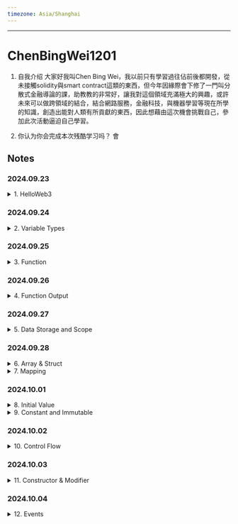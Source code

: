 ```yaml
---
timezone: Asia/Shanghai
---
```


---

# ChenBingWei1201

1. 自我介绍
  大家好我叫Chen Bing Wei，我以前只有學習過往佔前後都開發，從未接觸solidity與smart contract這類的東西，但今年因緣際會下修了一門叫分散式金融導論的課，助教教的非常好，讓我對這個領域充滿極大的興趣，或許未來可以做跨領域的結合，結合網路服務，金融科技，與機器學習等現在所學的知識，創造出能對人類有所貢獻的東西，因此想藉由這次機會挑戰自己，參加此次活動逼迫自己學習。

2. 你认为你会完成本次残酷学习吗？
  會

## Notes

<!-- Content_START -->

### 2024.09.23
<details>
<summary>1. HelloWeb3</summary>

#### WTF is Solidity?
- Solidity is a programming language used for creating smart contracts on the Ethereum Virtual Machine (EVM).
- Solidity has two characteristics:
  1. **Object-oriented**: After learning it, you can use it to make money by finding the right projects.
  2. **Advanced**: If you can write smart contract in Solidity, you are the first class citizen of Ethereum.

#### Development tool: Remix
Remix is an smart contract development IDE (Integrated Development Environment) recommended by Ethereum official.
- Advantages
  1. **Suitable for Beginners**: It allows for quick deployment and testing of smart contracts in the browser, without needing to install any programs on your local machine.
  2. **Gas Estimation Issue**: It will estimation the cost of gas on every functions and display behind them, which can remind developers that wheter functions should be optimized or not.
- Disadvantages
  1. **Limited to Browser**: Since Remix is a browser-based IDE, it can be less stable or responsive compared to desktop IDEs like VSCode, especially when working with larger projects or multiple open files.
  2. **Collaboration Limitations**: Remix doesn’t have built-in features for real-time collaboration or version control like Git, making it more difficult to work in teams.

Website: [remix.ethereum.org](https://remix.ethereum.org)

#### The first Solidity program

```solidity
// SPDX-License-Identifier: MIT
pragma solidity ^0.8.4;
contract HelloWeb3 {
    string public _string = "Hello Web3!";
}
```
1. The first line is a comment, which denotes the software license (license identifier) used by the program. We are using the MIT license. **If you do not indicate the license used, the program can compile successfully but will report an warning during compilation**. Solidity's comments are denoted with "//", followed by the content of the comment (which will not be run by the program). Details can be found in the [SPDX-License
documentation](https://spdx.org/licenses/).
2. The second line declares the **Solidity version** used by the source file, because the syntax of different versions is different. This line of code means that the source file will not allow compilation by compilers version **lower than v0.8.4 and not higher than v0.9.0** [0.8.4, 0.9.0).
  - There is slight difference among distinct
versions: 0.4.22 -> constructor, 0.8.0 -> safeMath
  - Include the pragma version in every file: Locking the version is preferable, except for libraries.
  - Pattern: pragma solidity x.y.z: e.g. **pragma solidity ^0.8.3 : [0.8.3, 0.9.0)** or **pragma solidity >=0.8.3 <0.8.7**
3. Lines 3 and 4 are the main body of the smart contract. Line 3 creates a contract with the name `HelloWeb3`. Line 4 is the content of the contract. Here, we created a string variable called _string and assign "Hello Web3!" as value to it.

#### Summary
In the first day, I learned what is `Solidity`, `Remix IDE`, and completed our first Solidity program - `HelloWeb3`.
</details>

### 2024.09.24
<details>
<summary>2. Variable Types</summary>

Solidity is statically-type language, which means **the type of each variable needs to be specified in code at compile time**.

1. **Value Type**： This include boolean, integer, etc. These variables directly pass values when assigned.
2. **Reference Type**：including arrays and structures. These variables take up more space, directly pass addresses (similar to pointers) when assigned, and can be modified with multiple variable names.
3. **Mapping Type**: hash tables in Solidity.

#### 1. Value Type

| Type  | Example | Byte  | Default Value |
| ------------- | ------------- | ------------- | ------------- |
| Boolean | `true` / `false` | 1 Byte | False |
| Usigned Integer | `uint128`, `uint256` | uint256 - 32 bytes | 0 |
| Integer | `int128`, `int256` | int256 - 32 bytes | 0 |
| address* / adress payable* | `address public _address = 0x5C69...5aA6` | 20 bytes | address(0) |
| Fixed-Sized bytes array | `bytes32 public _byte32 = "MiniSolidity";` `bytes1 public _byte = _byte32[0];` | bytes32 - 32 bytes | bytes32(0) |
| Enumeration | `enum ActionSet { Buy, Hold, Sell }` | uint 0,  1,  2 | - |

*address payable: Same as address, but with the additional members transfer and send to allow ETH transfers.

*There are two types of accounts: EOA & CA
- EOA(Externally Owned Account): For example, Wallet Address
- CA(Contract Account): For example, Simple Bank Contract

#### 2. Reference Type

| Type  | Example |
| ------------- | ------------- |
| Array | `uint256[], string, bytes (Dynamic Size Bytes Array)` |
| Struct | `struct Demo {uint256 x, uint256 y}` |

#### 3. Mapping Type

| Type  | Example |
| ------------- | ------------- |
| Mapping | `mapping(address=>uint256)`, `mapping(address addr=>uint)`, `mapping(address addr=>uint balance)` |
</details>

### 2024.09.25

<details>
<summary>3. Function</summary>

Here's the format of a function in Solidity:
```solidity
function <function name>(<parameter types>) <visibility> <mutibility> [returns (<return types>)];
```
1. `function`: To write a function, you need to start with the keyword `function`.
2. `<function name>`: The name of the function.
3. `(<parameter types>)`: The input parameter types and names.
4. `<visibility>`: Function visibility specifiers. There are 4 kinds of them and `public` is the default visibility if left empty:
  - `public`: Any account can call -> Be careful with access control issue
  - `external`: Only other contracts and account can call -> It can be bypassed with `this.f()`, where `f` is the function name.
  - `internal`: Can only be called inside contract and child contracts.
  - `private`: Can only be accessed within this contract, derived contracts cannot use it. Only inside the contract that defines the function.
  
  **Note 1**: `public` is the default visibility for functions.
  **Note 2**: **public**|**private**|**internal** can be also used on state variables. Public variables will automatically generate `getter` functions for querying values.
  **Note 3**: The default visibility for state variables is internal.

5. `<mutibility>`: Keywords that dictate a Solidity functions behavior. There are 3 kinds of them:
  - `view`:  Functions containing `view` keyword can read but cannot write on-chain state variables. 
  - `pure`: Functions containing `pure` keyword cannot read nor write state variables on-chain.
  - `payable`: enable this function to receive ethers
  - Without `pure` and `view`: Functions can both read and write state variables.
6. `[returns (<return types>)]`: Return variable types and names.

#### WTF is `pure` and `view` ?

Solidity added these two keywords, because of gas fee. The contract state variables are stored on block chain, and gas fee is very expensive. If you don't rewrite these variables, you don't need to pay gas. You don't need to pay gas for calling `pure` and `view` functions.

The following statements are considered modifying the state:
1. Writing to state variables.
2. Emitting events.
3. Creating other contracts.
4. Using selfdestruct.
5. Sending Ether via calls.
6. Calling any function not marked view or pure.
7. Using low-level calls.
8. Using inline assembly that contains certain opcodes.

#### Code
1. `pure` vs `view`

We define a state variable `number = 5`
```solidity
// SPDX-License-Identifier: MIT
  pragma solidity ^0.8.4;
  contract FunctionTypes{
      uint256 public number = 5;
```
Define an `add()` function, add 1 to `number` on every call.
```solidity
  // default
    function add() external{
        number = number + 1;
    }
```
If `add()` contains `pure` keyword, i.e. `function add() pure external`, it will result in an error. Because `pure` cannot read state variable in contract nor write. So what can `pure` do ? That is, you can **pass a parameter `_number` to function, let function `returns _number + 1`**.
```solidity
  // pure
    function addPure(uint256 _number) external pure returns(uint256 new_number){
        new_number = _number+1;
    }
```
If `add()` contains `view`, i.e. `function add() view external`, it will also result in error. Because `view` can read, but cannot write state variable. We can modify the function as follows:
```solidity
  // view
  function addView() external view returns(uint256 new_number) {
      new_number = number + 1; // can read the state variable outside the function block
  }
```

2. `internal` vs `external`
```solidity
  // internal
  function minus() internal {
      number = number - 1;
  }

  // external
  function minusCall() external {
      minus();
  }
```
Here we defined an `internal minus()` function, `number` will decrease 1 each time function is called. Since `internal` function can only be called within the contract itself. Therefore, we need to define an `external minusCall()` function to call `minus()` internally.

3. `payable`
```solidity
// payable: money (ETH) can be sent to the contract via this function
  function minusPayable() external payable returns(uint256 balance) {
      minus();
      balance = address(this).balance;
  }
``` 
We defined an `external payable minusPayable()` function, which calls `minus()` and return `ETH` balance of the current contract (`this` keyword can let us query current contract address). Since the function is `payable`, we can send 1 `ETH` to the contract when calling `minusPayable()`.
</details>

### 2024.09.26
<details>
<summary>4. Function Output</summary>

#### Return values (`return` and `returns`)
There are two keywords related to function output: `return` and `returns`:
  - `returns` is added after the function name to declare variable type and variable name;
  - `return` is used in the function body and returns desired variables.
```solidity
  // returning multiple variables
    function returnMultiple() public pure returns(uint256, bool, uint256[3] memory){
        return(1, true, [uint256(1),2,5]);
    }
```

#### Named returns
We can indicate the name of the return variables in `returns` so that solidity automatically initializes these variables, and automatically returns the values of these functions without adding the `return` keyword.
```solidity
    // named returns
    function returnNamed() public pure returns(uint256 _number, bool _bool, uint256[3] memory _array){
        _number = 2;
        _bool = false; 
        _array = [uint256(3),2,1];
    }
```
We only need to assign values to the variable `_number`, `_bool` and `_array` in the function body, and they will automatically return because the return variable type and variable name with `returns` `(uint256 _number, bool _bool, uint256[3] memory _array)` have been declared.

Of course, you can also return variables with return keyword in named returns:
```solidity
    // Named return, still support return
    function returnNamed2() public pure returns(uint256 _number, bool _bool, uint256[3] memory _array){
        return(1, true, [uint256(1),2,5]);
    }
```

#### Destructuring assignments 
Solidity internally allows tuple types, i.e. a list of objects of potentially different types whose number is a constant at compile-time. The tuples can be used to return multiple values at the same time.
- Variables declared with type and assigned from the returned tuple, not all elements have to be specified (but the number must match):
```solidity
        uint256 _number;
        bool _bool;
        uint256[3] memory _array;
        (_number, _bool, _array) = returnNamed();
```
- Assign part of return values: Components can be left out. In the following code, we only assign the return value `_bool2`, but not `_ number` and `_array`:
```solidity
        (, _bool2, ) = returnNamed();
```
</details>

### 2024.09.27
<details>
<summary>5. Data Storage and Scope</summary>

#### Reference types in Solidity
Reference types(notes on 2024.09.24) differ from value types in that they do not store values directly on their own. Instead, reference types store the address/pointer of the data’s location and do not directly share the data. You can modify the underlying data with different variable names. Reference types `array`, `struct` and `mapping`, which take up a lot of storage space. We need to deal with the location of the data storage when using them.

#### Data location
There are three types of data storage locations in solidity: `storage`, `memory` and `calldata`. Gas costs are different for different storage locations. 

The data of a `storage` variable is stored on-chain, similar to the hard disk of a computer, and consumes a lot of `gas`; while the data of `memory` and `calldata` variables are temporarily stored in memory, consumes less `gas`.

General usage:
1. `storage`: The state variables are `storage` by default, which are stored on-chain.
2. `memory`: The parameters and temporary variables in the function generally use `memory` label, which is stored in memory and not on-chain.
3. `calldata`: Similar to `memory`, stored in memory, not on-chain. The difference from `memory` is that `calldata `variables cannot be modified, and is generally used for function parameters. Example:
```solidity
    function fCalldata(uint[] calldata _x) public pure returns(uint[] calldata){
        // The parameter is the calldata array, which cannot be modified.
        // _x[0] = 0 // This modification will report an error.
        return(_x);
    }
```

#### Data location and assignment behaviour
Data locations are not only relevant for persistency of data, but also for the semantics of assignments:
1. When `storage` (a state variable of the contract) is assigned to the local storage (in a function), a **reference will be created**, and changing value of the new variable will **affect the original one**. Example:
```solidity
    uint[] x = [1,2,3]; // state variable: array x

    function fStorage() public{
        // Declare a storage variable xStorage, pointing to x. Modifying xStorage will also affect x
        uint[] storage xStorage = x;
        xStorage[0] = 100;
    }
```
2. Assigning `storage` to `memory` creates independent copies, and changes to one will **not affect the other; and vice versa**. Example:
```solidity
    uint[] x = [1,2,3]; // state variable: array x
    
    function fMemory() public view{
        // Declare a variable xMemory of Memory, copy x. Modifying xMemory will not affect x
        uint[] memory xMemory = x;
        xMemory[0] = 100;
    }
```
3. Assigning `memory` to `memory` will **create a reference**, and changing the new variable will **affect the original variable**.
4. Otherwise, assigning a variable to `storage` will **create independent copies**, and modifying one will **not affect the other**.

#### Variable scope
There are three types of variables in Solidity according to their scope: state variables, local variables, and global variables.

1. State variables
  
  State variables are variables whose data is stored on-chain and can be accessed by in-contract functions, but their `gas` consumption is high.

  State variables are declared inside the contract and outside the functions:
  ```solidity
  contract Variables {
    uint public x = 1;
    uint public y;
    string public z;
  ```
  We can change the value of the state variable in a function:
  ```solidity
      function foo() external{
        // You can change the value of the state variable in the function
        x = 5;
        y = 2;
        z = "0xAA";
    }
  ```
2. Local variable

  Local variables are variables that are only valid during function execution; they are invalid after function exit. The data of local variables are stored in memory, not on-chain, and their `gas` consumption is low. 
  ```solidity
      function bar() external pure returns(uint){
        uint xx = 1;
        uint yy = 3;
        uint zz = xx + yy;
        return(zz);
    }
  ```
3. Global variable

  Global variables are variables that work in the global scope and are **reserved keywords** for solidity. They can be used directly in functions without declaring them:
  ```solidity
      function global() external view returns(address, uint, bytes memory){
        address sender = msg.sender;
        uint blockNum = block.number;
        bytes memory data = msg.data;
        return(sender, blockNum, data);
    }
  ```
  In the above example, we use three global variables: **msg.sender**, **block.number** and **msg.data**, which represent the sender of the message (current call), current block height, and complete calldata. 

  Below are some commonly used global variables:
  - `blockhash(uint blockNumber)`: (`bytes32`) The hash of the given block - only applies to the 256 most recent block.
  - `block.coinbase`: (`address payable`) The address of the current block miner
  - `block.gaslimit`: (`uint`) The gaslimit of the current block
  - `block.number`: (`uint`) Current block number
  - `block.timestamp`: (`uint`) The timestamp of the current block, in seconds since the unix epoch
  - `gasleft()`: (`uint256`) Remaining gas
  - `msg.data`: (`bytes calldata`) Complete calldata
  - `msg.sender`: (`address payable`) Message sender (current caller)
  - `msg.sig`: (`bytes4`) first four bytes of the calldata (i.e. function identifier)
  - `msg.value`: (`bytes4`) number of wei sent with the message

#### Summary
In this chapter, I learned reference types, data storage locations and variable scopes in Solidity. There are three types of data storage locations: `storage`, `memory` and `calldata`. Gas costs are different for different storage locations. The variable scope include state variables, local variables and global variables.

</details>


### 2024.09.28
<details>
<summary>6. Array & Struct</summary>

#### (1) Array (ref: 2024.09.24)
An `array` is a variable type commonly used in Solidity to store a set of data (integers, bytes, addresses, etc.).

There are two types of arrays: fixed-sized and dynamically-sized arrays.：
- fixed-sized arrays: The length of the array is specified at the time of declaration. An `array` is declared in the format `T[k]`, where `T` is the element type and `k` is the length.
```solidity
    // fixed-length array
    uint[8] array1;
    byte[5] array2;
    address[100] array3;
```
- Dynamically-sized array（dynamic array）：Length of the array is not specified during declaration. It uses the format of `T[]`, where `T` is the element type. 
```solidity
    // variable-length array
    uint[] array4;
    byte[] array5;
    address[] array6;
    bytes array7;
```
**Notice**: `bytes` is special case, it is a dynamic array, but you don't need to add `[]` to it. You can use either `bytes` or `bytes1[]` to declare byte array, but not `byte[]`. `bytes` is recommended and consumes less gas than `bytes1[]`.

#### Rules for creating arrays
- For a `memory` dynamic array, it can be created with the `new` operator, but the length must be declared, and the length cannot be changed after the declaration. For example：
```solidity
    // memory dynamic array
    uint[] memory array8 = new uint[](5);
    bytes memory array9 = new bytes(9);
```
- Array literal are arrays in the form of one or more expressions, and are not immediately assigned to variables; such as `[uint(1),2,3]` (the type of the first element needs to be declared, otherwise the type with the smallest storage space is used by default).
- When creating a dynamic array, you need an element-by-element assignment.
```solidity
    uint[] memory x = new uint[](3);
    x[0] = 1;
    x[1] = 3;
    x[2] = 4;
```

#### Members of Array
- `length`: Arrays have a `length` member containing the number of elements, and the length of a `memory` array is fixed after creation.
- `push()`: Dynamic arrays have a `push()` member function that adds a `0` element at the end of the array.
- `push(x)`: Dynamic arrays have a `push(x)` member function, which can add an `x` element at the end of the array.
- `pop()`: Dynamic arrays have a `pop()` member that removes the last element of the array.

#### (2) Struct
You can define new types in the form of `struct` in Solidity. Elements of `struct` can be primitive types or reference types. And `struct` can be the element for `array` or `mapping`.
```solidity
    // struct
    struct Student{
        uint256 id;
        uint256 score; 
    }

    Student student; // Initially a student structure
```
There are 4 ways to assign values to `struct`:
```solidity
     // Method 1: Directly refer to the struct of the state variable
    function initStudent1() external{
        student.id = 1;
        student.score = 80;
    }
```
```solidity
    // Method 2: struct constructor
    function initStudent2() external {
        student = Student(3, 90);
    }
    
    // Method 3: key value
    function initStudent3() external {
        student = Student({id: 4, score: 60});
    }
```
```solidity
    // assign value to structure
    // Method 4: Create a storage struct reference in the function
    function initStudent4() external{
        Student storage _student = student; // assign a copy of student
        _student.id = 11;
        _student.score = 100;
    }
```

#### Summary
In this lecture, I learned the basic usage of `array` and `struct` in Solidity.

</details>

<details>
<summary>7. Mapping</summary>

#### Mapping (ref: 2024.09.24)
With `mapping` type, people can query the corresponding `Value` by using a `Key`. For example, a person's wallet address can be queried by their `id`.

The format of declaring the `mapping` is `mapping(_KeyType => _ValueType)`, where `_KeyType` and `_ValueType` are the variable types of `Key` and `Value` respectively. For example:
```solidity
    mapping(uint => address) public idToAddress; // id maps to address
    mapping(address => address) public swapPair; // mapping of token pairs, from address to address
```

#### Rules of `mapping`
- **Rule 1**: The `_KeyType` should be selected among default types in solidity such as `uint`, `address`, etc. **No custom `struct` can be used**. However, `_ValueType` can be any custom types. The following example will throw an **error**, because `_KeyType` uses a custom struct:
```solidity
      // define a struct
      struct Student {
          uint256 id;
          uint256 score;
      }
      mapping(Student => uint) public testVar;
```
- **Rule 2**: The storage location of the mapping must be `storage`: it can serve as the state variable or the `storage` variable inside function. But it can't be used in arguments or return results of `public` function.
- **Rule 3**: If the mapping is declared as `public` then Solidity will automatically create a `getter` function for you to query for the `Value` by the `Key`.
- **Rule 4**： The syntax of adding a key-value pair to a mapping is `_Var[_Key] = _Value`, where `_Var` is the name of the mapping variable, and `_Key` and `_Value` correspond to the new key-value pair. For example:
```solidity
    function writeMap(uint _Key, address _Value) public {
        idToAddress[_Key] = _Value;
    }
```
#### Principle of `mapping`
- Principle 1: The mapping does not store any `key` information or length information.
- Principle 2: Mapping use `keccak256(key)` as offset to access value.
- Principle 3: Since Ethereum defines all unused space as `0`, all `key` that are not assigned a value will have an initial value of `0`.

#### Summary
In this section，I learned the `mapping` type in Solidity. So far, we've learned all kinds of common variables.

</details>

### 2024.10.01
<details>
<summary>8. Initial Value</summary>

#### Initial values of variables
In Solidity, variables declared but not assigned have their initial/default values.

##### Initial values of value types
- `boolean`: `false`
- `string`: `""`
- `int`: `0`
- `uint`: `0`
- `enum`: first element in enumeration
- `address`: `0x0000000000000000000000000000000000000000` (or `address(0)`)
- `function`
  - `internal`: blank function
  - `external`: blank function
You can use `getter` function of `public` variables to confirm the above initial values:
```solidity
    bool public _bool; // false
    string public _string; // ""
    int public _int; // 0
    uint public _uint; // 0
    address public _address; // 0x0000000000000000000000000000000000000000

    enum ActionSet {Buy, Hold, Sell}
    ActionSet public _enum; // first element 0

    function fi() internal{} // internal blank function
    function fe() external{} // external blank function
```
##### Initial values of reference types
- `mapping`: a `mapping` which all members set to their default values
- `struct`: a `struct` which all members set to their default values
- `array`
  - dynamic array: `[]`
  - static array（fixed-length): a static array where all members set to their default values.

You can use `getter` function of `public` variables to confirm initial values:
```solidity
    // reference types
    uint[8] public _staticArray; // a static array which all members set to their default values[0,0,0,0,0,0,0,0]
    uint[] public _dynamicArray; // `[]`
    mapping(uint => address) public _mapping; // a mapping which all members set to their default values
    // a struct which all members set to their default values 0, 0
    struct Student{
        uint256 id;
        uint256 score; 
    }
    Student public student;
```

##### `delete` operator
`delete a` will change the value of variable `a` to its initial value.
```solidity
    // delete operator
    bool public _bool2 = true; 
    function d() external {
        delete _bool2; // delete will make _bool2 change to default(false)
    }
```

#### Summary
In this section, I learned the initial values of variables in Solidity. When a variable is declared but not assigned, its value defaults to the initial value, which is equivalent as 0 represented in its type. The delete operator can reset the value of the variable to the initial value.

</details>

<details>
<summary>9. Constant and Immutable</summary>

If a state variable is declared with `constant` or `immutable`, its value cannot be modified after contract compilation.

Value-typed variables can be declared as constant and immutable; string and bytes can be declared as constant, but not immutable.
#### constant and immutable

##### constant
`constant` variable must be initialized during declaration and cannot be changed afterwards. Any modification attempt will result in error at compilation. 
```solidity
    // The constant variable must be initialized when declared and cannot be changed after that
    uint256 constant CONSTANT_NUM = 10;
    string constant CONSTANT_STRING = "0xAA";
    bytes constant CONSTANT_BYTES = "WTF";
    address constant CONSTANT_ADDRESS = 0x0000000000000000000000000000000000000000;
```
##### immutable
The `immutable` variable can be initialized during declaration or in the constructor, which is more flexible.
```solidity
    // The immutable variable can be initialized in the constructor and cannot be changed later
    uint256 public immutable IMMUTABLE_NUM = 9999999999;
    address public immutable IMMUTABLE_ADDRESS;
    uint256 public immutable IMMUTABLE_BLOCK;
    uint256 public immutable IMMUTABLE_TEST;
```
You can initialize the `immutable` variable using a global variable such as `address(this)`, `block.number`, or a custom function. In the following example, we use the `test()` function to initialize the `IMMUTABLE_TEST` variable to a value of `9`:
```solidity
    // The immutable variables are initialized with constructor, so that could use
    constructor(){
        IMMUTABLE_ADDRESS = address(this);
        IMMUTABLE_BLOCK = block.number;
        IMMUTABLE_TEST = test();
    }

    function test() public pure returns(uint256){
        uint256 what = 9;
        return(what);
    }
```
#### Summary
In this section, I learned two keywords to restrict modifications to their state in Solidity: `constant` and `immutable`. They keep the variables that should not be changed unchanged. It will help to save gas while improving the contract's security.

#### Test
2. In the following variable definition statement, the one that will report an error is:
  (a) `string constant x5 = "hello world";`

  (b) `address constant x6 = address(0);`

  (c) `string immutable x7 = "hello world";`

  (d) `address immutable x8 = address(0);`

<details>
<summary>answer</summary>

(d) The `immutable` keyword can only be applied to state variables that are assigned once during contract construction. This means you cannot initialize an `immutable` variable with a value at the time of declaration like you're doing here.

Instead, you should assign the value of an immutable variable inside the constructor. Here’s an example of how you can do it correctly:
```solidity
pragma solidity ^0.8.0;

contract Example {
    string public immutable x7;

    constructor() {
        x7 = "hello world";
    }
}
```
But why (b) is correct?
Because `immutable` variables in Solidity can be assigned either inside the `constructor` or at the time of declaration, but only when they are assigned a constant or known value (like `address(0)`).

Since address(0) is a constant value, this is allowed. Immutable variables just need to be set at some point during the contract's construction process, whether it's in the constructor or during declaration.
```solidity
pragma solidity ^0.8.0;

contract Example {
    address public immutable x8 = address(0);
}
```
This works because `address(0)` is a known constant value, and you're assigning it at the time of declaration.

</details>

</details>

### 2024.10.02
<details>
<summary>10. Control Flow</summary>

#### Control Flow
Solidity's control flow is similar to other languages, mainly including the following components:

1. `if`-`else`
```solidity
function ifElseTest(uint256 _number) public pure returns(bool){
    if(_number == 0){
    return(true);
    }else{
    return(false);
    }
}
```
2. `for` loop
```solidity
function forLoopTest() public pure returns(uint256){
    uint sum = 0;
    for(uint i = 0; i < 10; i++){
    sum += i;
    }
    return(sum);
}
```
3. `while` loop
```solidity
function whileTest() public pure returns(uint256){
    uint sum = 0;
    uint i = 0;
    while(i < 10){
    sum += i;
    i++;
    }
    return(sum);
}
```
4. `do-while` loop
```solidity
function doWhileTest() public pure returns(uint256){
    uint sum = 0;
    uint i = 0;
    do{
    sum += i;
    i++;
    }while(i < 10);
    return(sum);
}
```
5. Conditional (`ternary`) operator

The `ternary` operator is the only operator in Solidity that accepts three operands：a condition followed by a question mark (`?`), then an expression `x` to execute if the condition is true followed by a colon (`:`), and finally the expression `y` to execute if the condition is false: `condition ? x : y`.

This operator is frequently used as an alternative to an `if`-`else` statement.

// ternary/conditional operator
function ternaryTest(uint256 x, uint256 y) public pure returns(uint256){
    // return the max of x and y
    return x >= y ? x: y; 
}

In addition, there are `continue` (immediately enter the next loop) and `break` (break out of the current loop) keywords that can be used.

#### Solidity Implementation of Insertion Sort

##### Insertion Sort

The sorting algorithm solves the problem of arranging an unordered set of numbers from small to large, for example, sorting `[2, 5, 3, 1]` to `[1, 2, 3, 5]`. Insertion Sort (InsertionSort) is the simplest and first sorting algorithm that most developers learn in their computer science class. The logic of InsertionSort:
1. from the beginning of the array x to the end, compare the element x[i] with the element in front of it x[i-1]; if x[i] is smaller, switch their positions, compare it with x[i-2], and continue this process. 

##### Solidity Implementation (with Bug)
Python version of Insertion Sort takes up 9 lines. Let's rewrite it into Solidity by replacing `functions`, `variables`, and `loops` with solidity syntax accordingly. It only takes up 9 lines of code:
```solidity
    // Insertion Sort (Wrong version）
    function insertionSortWrong(uint[] memory a) public pure returns(uint[] memory) {
        for (uint i = 1;i < a.length;i++){
            uint temp = a[i];
            uint j=i-1;
            while( (j >= 0) && (temp < a[j])){
                a[j+1] = a[j];
                j--;
            }
            a[j+1] = temp;
        }
        return(a);
    }
```
But when we compile the modified version and try to sort `[2, 5, 3, 1]`. BOOM! There are bugs! After 3-hour debugging, I still could not find where the bug was. I googled "Solidity insertion sort", and found that all the insertion algorithms written with Solidity are all wrong, such as: [Sorting in Solidity without Comparison](https://medium.com/coinmonks/sorting-in-solidity-without-comparison-4eb47e04ff0d)

##### Solidity Implementation (Correct)

The most commonly used variable type in Solidity is `uint`, which represent a non-negative integer. If it takes a negative value, we will encounter an `underflow` error. In the above code, the variable `j` will get `-1`, causing the bug.

So, we need to add `1` to `j` so it can never take a negative value. The correct insertion sort solidity code:
```solidity
    // Insertion Sort（Correct Version）
    function insertionSort(uint[] memory a) public pure returns(uint[] memory) {
        // note that uint can not take negative value
        for (uint i = 1;i < a.length;i++){
            uint temp = a[i];
            uint j=i;
            while( (j >= 1) && (temp < a[j-1])){
                a[j] = a[j-1];
                j--;
            }
            a[j] = temp;
        }
        return(a);
    }
```

#### Summary

In this lecture, I learned control flow in Solidity and wrote a simple but bug-prone sorting algorithm. Solidity looks simple but have many traps. Every month, projects get hacked and lose millions of dollars because of small bugs in the smart contract. To write a safe contract, we need to master the basics of the Solidity and keep practicing.

</details>

### 2024.10.03
<details>
<summary>11. Constructor & Modifier</summary>

#### Constructor
`constructor` is a special function, which will automatically run once during contract deployment. Each contract can have one `constructor`. It can be used to initialize parameters of a contract, such as an `owner` address:
```solidity
   address owner; // define owner variable

   // constructor
   constructor() {
      owner = msg.sender; //  set owner to the deployer address
   }
```
Note: The syntax of `constructor` in solidity is not consistent for different versions: Before `solidity 0.4.22`, constructors did not use the `constructor` keyword. Instead, the constructor had the same name as the contract name. This old syntax is prone to mistakes: the developer may mistakenly name the contract as `Parents`, while the constructor as `parents`. So in `0.4.22` and later version, the new `constructor` keyword is used. Example of constructor prior to `solidity 0.4.22`:
```solidity
pragma solidity = 0.4.21;
contract Parents {
    // The function with the same name as the contract name(Parents) is constructor
    function Parents () public {
    }
}
```

#### Modifier
`modifier` is similar to `decorator` in object-oriented programming, which is used to declare dedicated properties of functions and reduce code redundancy. `modifier` is Iron Man Armor for functions: the function with `modifier` will have some magic properties. The popular use case of `modifier` is restrict the access of functions.

Let's define a `modifier` called onlyOwner, functions with it can only be called by `owner`:
```solidity
   // define modifier
   modifier onlyOwner {
      require(msg.sender == owner); // check whether caller is address of owner
      _; // execute the function body
   }
```
Next, let us define a `changeOwner` function, which can change the `owner` of the contract. However, due to the `onlyOwner` modifier, only original `owner` is able to call it. This is the most common way of access control in smart contracts.
```solidity
   function changeOwner(address _newOwner) external onlyOwner{
      owner = _newOwner; // only owner address can run this function and change owner
   }
```

#### Summary
In this lecture, I learned `constructor` and `modifier` in Solidity, and wrote an `Ownable` contract that controls access of the contract.

</details>

### 2024.10.04
<details>
<summary>12. Events</summary>

#### Events
The `event` in solidity are the transaction logs stored on the `EVM` (Ethereum Virtual Machine). They can be emitted during function calls and are accessible with the contract address. Events have two characteristics：
- Responsive: Applications (e.g. `ether.js`) can subscribe and listen to these events through `RPC` interface and respond at frontend.
- Economical: It is cheap to store data in events, costing about 2,000 `gas` each. In comparison, store a new variable on-chain takes at least 20,000 `gas`.

##### Declare events
The events are declared with the `event` keyword, followed by event name, then the type and name of each parameter to be recorded. Let's take the `Transfer` event from the `ERC20` token contract as an example：
```solidity
event Transfer(address indexed from, address indexed to, uint256 value);
```
`Transfer` event records three parameters: `from`，`to`, and `value`，which correspond to the address where the tokens are sent, the receiving address, and the number of tokens being transferred. Parameter `from` and `to` are marked with `indexed` keywords, which will be stored at a special data structure known as `topics` and easily queried by programs.

##### Emit events
We can `emit` events in functions. In the following example, each time the `_transfer()` function is called, `Transfer` events will be emitted and corresponding parameters will be recorded.
```solidity
    // define _transfer function，execute transfer logic
    function _transfer(
        address from,
        address to,
        uint256 amount
    ) external {

        _balances[from] = 10000000; // give some initial tokens to transfer address

        _balances[from] -=  amount; // "from" address minus the number of transfer
        _balances[to] += amount; // "to" address adds the number of transfer

        // emit event
        emit Transfer(from, to, amount);
    }
```

#### EVM Log
EVM uses `Log` to store Solidity events. Each log contains two parts: `topics` and `data`.

##### `Topics`
`Topics` is used to describe events. Each event contains a maximum of 4 `topics`. Typically, the first `topic` is the event hash: the hash of the event signature. The event hash of `Transfer` event is calculated as follows:
```solidity
keccak256("Transfer(addrses,address,uint256)")

// 0xddf252ad1be2c89b69c2b068fc378daa952ba7f163c4a11628f55a4df523b3ef
```
Besides event hash, `topics` can include 3 `indexed` parameters, such as the `from` and `to` parameters in `Transfer` event. The anonymous event is special: it does not have a event name and can have 4 indexed parameters at maximum.

`indexed` parameters can be understood as the indexed "key" for events, which can be easily queried by programs. The size of each `indexed` parameter is 32 bytes. For the parameter is larger than 32 bytes, such as `array` and `string`, the hash of the underlying data is stored.

##### `Data`
Non-indexed parameters will be stored in the `data` section of the log. They can be interpreted as "value" of the event and can't be retrieved directly. But they can store data with larger size. Therefore, `data` section can be used to store complex data structures, such as `array` and `string`. Moreovrer, `data` consumes less gas compared to `topic`.

#### Summary
In this lecture, I learned how to use and query events in solidity. Many on-chain analysis tools are based on solidity events, such as `Dune Analytics`.

</details>

###

<!-- Content_END -->
